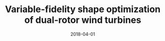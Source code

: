 ---
title: "Variable-fidelity shape optimization of dual-rotor wind turbines"
date: "2018-04-01"
authors: ["A. Thelen", "L. Leifsson", "A. Sharma", "S. Koziel"]
publication_types: ["2"]
publication: "*Engineering Computations*"
doi: "10.1108/EC-12-2017-0502"
---